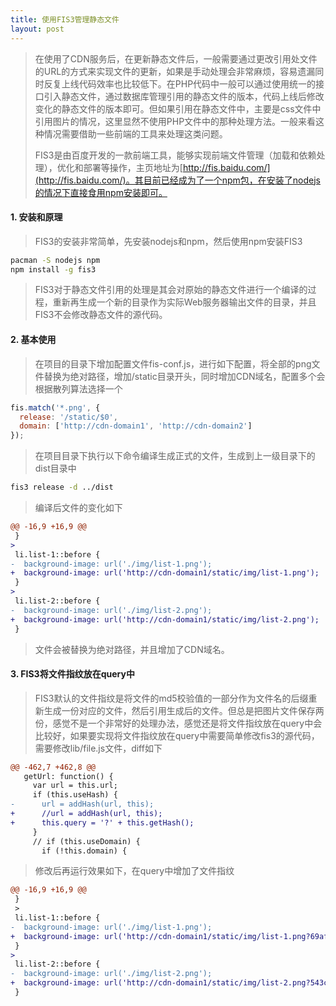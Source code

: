 ```yaml
---
title: 使用FIS3管理静态文件
layout: post
---
```


> 在使用了CDN服务后，在更新静态文件后，一般需要通过更改引用处文件的URL的方式来实现文件的更新，如果是手动处理会非常麻烦，容易遗漏同时反复上线代码效率也比较低下。在PHP代码中一般可以通过使用统一的接口引入静态文件，通过数据库管理引用的静态文件的版本，代码上线后修改变化的静态文件的版本即可。但如果引用在静态文件中，主要是css文件中引用图片的情况，这里显然不使用PHP文件中的那种处理方法。一般来看这种情况需要借助一些前端的工具来处理这类问题。
>
> FIS3是由百度开发的一款前端工具，能够实现前端文件管理（加载和依赖处理），优化和部署等操作，主页地址为[http://fis.baidu.com/](http://fis.baidu.com/)。其目前已经成为了一个npm包，在安装了nodejs的情况下直接食用npm安装即可。

#### 1. 安装和原理

> FIS3的安装非常简单，先安装nodejs和npm，然后使用npm安装FIS3
>
```bash
pacman -S nodejs npm
npm install -g fis3
```
> FIS3对于静态文件引用的处理是其会对原始的静态文件进行一个编译的过程，重新再生成一个新的目录作为实际Web服务器输出文件的目录，并且FIS3不会修改静态文件的源代码。

#### 2. 基本使用

> 在项目的目录下增加配置文件fis-conf.js，进行如下配置，将全部的png文件替换为绝对路径，增加/static目录开头，同时增加CDN域名，配置多个会根据散列算法选择一个
>
```js
fis.match('*.png', {
  release: '/static/$0',
  domain: ['http://cdn-domain1', 'http://cdn-domain2']
});
```
>
> 在项目目录下执行以下命令编译生成正式的文件，生成到上一级目录下的dist目录中
>
```bash
fis3 release -d ../dist
```
>
> 编译后文件的变化如下
>
```diff
@@ -16,9 +16,9 @@
 }
>
 li.list-1::before {
-  background-image: url('./img/list-1.png');
+  background-image: url('http://cdn-domain1/static/img/list-1.png');
 }
>
 li.list-2::before {
-  background-image: url('./img/list-2.png');
+  background-image: url('http://cdn-domain1/static/img/list-2.png');
 }
```
>
> 文件会被替换为绝对路径，并且增加了CDN域名。

#### 3. FIS3将文件指纹放在query中

> FIS3默认的文件指纹是将文件的md5校验值的一部分作为文件名的后缀重新生成一份对应的文件，然后引用生成后的文件。但总是把图片文件保存两份，感觉不是一个非常好的处理办法，感觉还是将文件指纹放在query中会比较好，如果要实现将文件指纹放在query中需要简单修改fis3的源代码，需要修改lib/file.js文件，diff如下
>
```diff
@@ -462,7 +462,8 @@
   getUrl: function() {
     var url = this.url;
     if (this.useHash) {
-      url = addHash(url, this);
+      //url = addHash(url, this);
+      this.query = '?' + this.getHash();
     }
     // if (this.useDomain) {
       if (!this.domain) {
```
>
> 修改后再运行效果如下，在query中增加了文件指纹
>
```diff
@@ -16,9 +16,9 @@
 }
 >
 li.list-1::before {
-  background-image: url('./img/list-1.png');
+  background-image: url('http://cdn-domain1/static/img/list-1.png?69af273');
 }
> 
 li.list-2::before {
-  background-image: url('./img/list-2.png');
+  background-image: url('http://cdn-domain1/static/img/list-2.png?543c384');
 }
```
